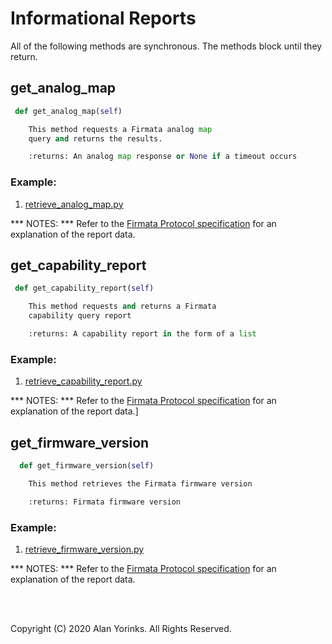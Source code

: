 # Informational Reports
All of the following methods are synchronous. The methods
block until they return.

## get_analog_map
```python
 def get_analog_map(self)

    This method requests a Firmata analog map 
    query and returns the results.

    :returns: An analog map response or None if a timeout occurs

```
### Example: 
1. [retrieve_analog_map.py](https://github.com/MrYsLab/pymata4/blob/master/examples/retrieve_analog_map.py)

*** NOTES: *** 
Refer to the [Firmata Protocol specification](https://github.com/firmata/protocol/blob/master/protocol.md#analog-mapping-query)
 for an explanation of the report data. 

## get_capability_report
```python
 def get_capability_report(self)

    This method requests and returns a Firmata 
    capability query report

    :returns: A capability report in the form of a list
```
### Example: 
1. [retrieve_capability_report.py](https://github.com/MrYsLab/pymata4/blob/master/examples/retrieve_capability_report.py)

*** NOTES: *** 
Refer to the [Firmata Protocol specification](https://github.com/firmata/protocol/blob/master/protocol.md#capability-query)
 for an explanation of the report data.]
 
 ## get_firmware_version
```python
  def get_firmware_version(self)

    This method retrieves the Firmata firmware version

    :returns: Firmata firmware version
```
### Example: 
1. [retrieve_firmware_version.py](https://github.com/MrYsLab/pymata4/blob/master/examples/retrieve_firmware_version.py)

*** NOTES: *** 
Refer to the [Firmata Protocol specification](https://github.com/firmata/protocol/blob/master/protocol.md#capability-query)
 for an explanation of the report data.

<br>
<br>

Copyright (C) 2020 Alan Yorinks. All Rights Reserved.
